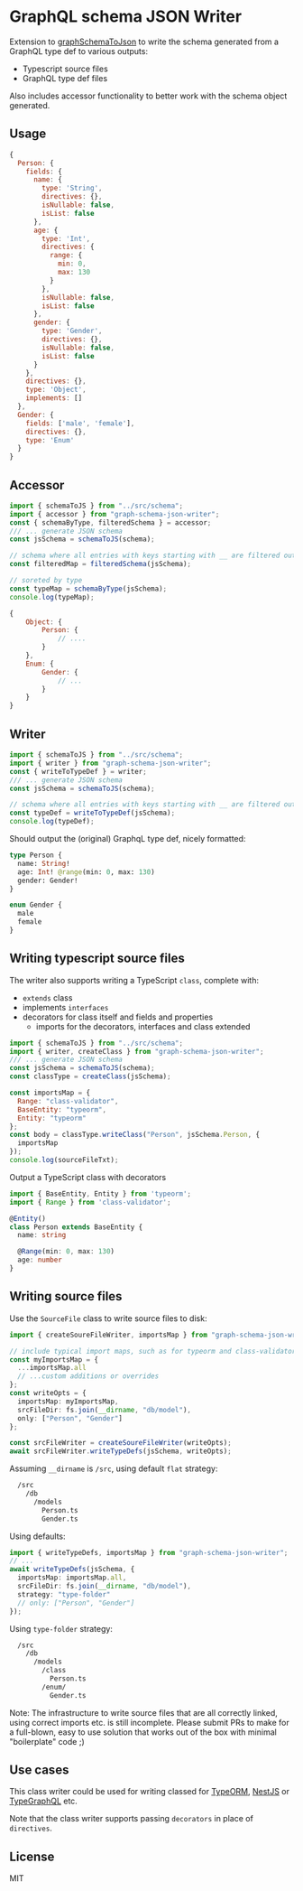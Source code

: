 # GraphQL schema JSON Writer

Extension to [graphSchemaToJson](https://github.com/jjwtay/graphSchemaToJson) to write the schema generated from a GraphQL type def to various outputs:

- Typescript source files
- GraphQL type def files

Also includes accessor functionality to better work with the schema object generated.

## Usage

```js
{
  Person: {
    fields: {
      name: {
        type: 'String',
        directives: {},
        isNullable: false,
        isList: false
      },
      age: {
        type: 'Int',
        directives: {
          range: {
            min: 0,
            max: 130
          }
        },
        isNullable: false,
        isList: false
      },
      gender: {
        type: 'Gender',
        directives: {},
        isNullable: false,
        isList: false
      }
    },
    directives: {},
    type: 'Object',
    implements: []
  },
  Gender: {
    fields: ['male', 'female'],
    directives: {},
    type: 'Enum'
  }
}
```

## Accessor

```js
import { schemaToJS } from "../src/schema";
import { accessor } from "graph-schema-json-writer";
const { schemaByType, filteredSchema } = accessor;
/// ... generate JSON schema
const jsSchema = schemaToJS(schema);

// schema where all entries with keys starting with __ are filtered out
const filteredMap = filteredSchema(jsSchema);

// soreted by type
const typeMap = schemaByType(jsSchema);
console.log(typeMap);
```

```js
{
    Object: {
        Person: {
            // ....
        }
    },
    Enum: {
        Gender: {
            // ...
        }
    }
}
```

## Writer

```js
import { schemaToJS } from "../src/schema";
import { writer } from "graph-schema-json-writer";
const { writeToTypeDef } = writer;
/// ... generate JSON schema
const jsSchema = schemaToJS(schema);

// schema where all entries with keys starting with __ are filtered out
const typeDef = writeToTypeDef(jsSchema);
console.log(typeDef);
```

Should output the (original) GraphqL type def, nicely formatted:

```graphql
type Person {
  name: String!
  age: Int! @range(min: 0, max: 130)
  gender: Gender!
}

enum Gender {
  male
  female
}
```

## Writing typescript source files

The writer also supports writing a TypeScript `class`, complete with:

- `extends` class
- implements `interfaces`
- decorators for class itself and fields and properties
  - imports for the decorators, interfaces and class extended

```js
import { schemaToJS } from "../src/schema";
import { writer, createClass } from "graph-schema-json-writer";
/// ... generate JSON schema
const jsSchema = schemaToJS(schema);
const classType = createClass(jsSchema);

const importsMap = {
  Range: "class-validator",
  BaseEntity: "typeorm",
  Entity: "typeorm"
};
const body = classType.writeClass("Person", jsSchema.Person, {
  importsMap
});
console.log(sourceFileTxt);
```

Output a TypeScript class with decorators

```ts
import { BaseEntity, Entity } from 'typeorm';
import { Range } from 'class-validator';

@Entity()
class Person extends BaseEntity {
  name: string

  @Range(min: 0, max: 130)
  age: number
}
```

## Writing source files

Use the `SourceFile` class to write source files to disk:

```ts
import { createSoureFileWriter, importsMap } from "graph-schema-json-writer";

// include typical import maps, such as for typeorm and class-validator
const myImportsMap = {
  ...importsMap.all
  // ...custom additions or overrides
};
const writeOpts = {
  importsMap: myImportsMap,
  srcFileDir: fs.join(__dirname, "db/model"),
  only: ["Person", "Gender"]
};

const srcFileWriter = createSoureFileWriter(writeOpts);
await srcFileWriter.writeTypeDefs(jsSchema, writeOpts);
```

Assuming `__dirname` is `/src`, using default `flat` strategy:

```txt
  /src
    /db
      /models
        Person.ts
        Gender.ts
```

Using defaults:

```ts
import { writeTypeDefs, importsMap } from "graph-schema-json-writer";
// ...
await writeTypeDefs(jsSchema, {
  importsMap: importsMap.all,
  srcFileDir: fs.join(__dirname, "db/model"),
  strategy: "type-folder"
  // only: ["Person", "Gender"]
});
```

Using `type-folder` strategy:

```txt
  /src
    /db
      /models
        /class
          Person.ts
        /enum/
          Gender.ts
```

Note: The infrastructure to write source files that are all correctly linked, using correct imports etc. is still incomplete. Please submit PRs to make for a full-blown, easy to use solution that works out of the box with minimal "boilerplate" code ;)

## Use cases

This class writer could be used for writing classed for [TypeORM](http://typeorm.io/#/), [NestJS](https://nestjs.com/) or [TypeGraphQL](https://19majkel94.github.io/type-graphql/) etc.

Note that the class writer supports passing `decorators` in place of `directives`.

## License

MIT
